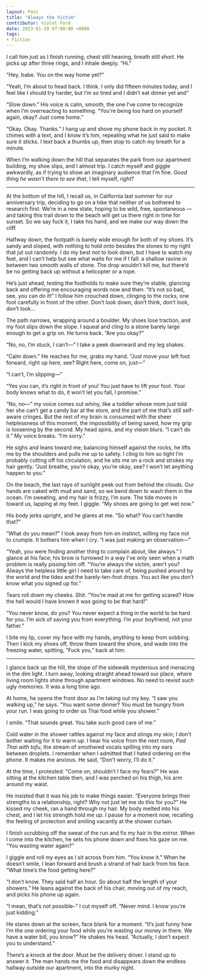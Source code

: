 ```yaml
---
layout: Post
title: "Always the Victim"
contributor: Violet Ford
date: 2023-01-20 07:00:00 +0000
tags: 
- Fiction
---
```

I call him just as I finish running, chest still heaving, breath still short. He picks up after three rings, and I inhale deeply. “Hi.”

“Hey, babe. You on the way home yet?”

“Yeah, I’m about to head back. I think. I only did fifteen minutes today, and I feel like I should try harder, but I’m so tired and I didn’t eat dinner yet and”

“Slow down.” His voice is calm, smooth, the one I’ve come to recognize when I’m overreacting to something. “You’re being too hard on yourself again, okay? Just come home.”

“Okay. Okay. Thanks.” I hang up and shove my phone back in my pocket. It chimes with a text, and I know it’s him, repeating what he just said to make sure it sticks. I text back a thumbs up, then stop to catch my breath for a minute.

When I’m walking down the hill that separates the park from our apartment building, my shoe slips, and I almost trip. I catch myself and giggle awkwardly, as if trying to show an imaginary audience that I’m fine. <em>Good thing he wasn’t there to see that</em>, I tell myself, <em>right</em>?

<hr>

At the bottom of the hill, I recall us, in California last summer for our anniversary trip, deciding to go on a hike that neither of us bothered to research first. We’re in a new state, hoping to be wild, free, spontaneous — and taking this trail down to the beach will get us there right in time for sunset. So we say fuck it, I take his hand, and we make our way down the cliff. 

Halfway down, the footpath is barely wide enough for both of my shoes. It’s sandy and sloped, with nothing to hold onto besides the stones to my right that jut out randomly. I do my best not to look down, but I have to watch my feet, and I can’t help but see what waits for me if I fall: a shallow ravine in between two smooth walls of stone. The drop wouldn’t kill me, but there’d be no getting back up without a helicopter or a rope. 

He’s just ahead, testing the footholds to make sure they’re stable, glancing back and offering me encouraging words now and then: “It’s not so bad, see, you can do it!” I follow him crouched down, clinging to the rocks, one foot carefully in front of the other. Don’t look down, don’t think, don’t look, don’t look…

The path narrows, wrapping around a boulder. My shoes lose traction, and my foot slips down the slope. I squeal and cling to a stone barely large enough to get a grip on. He turns back. “Are you okay?”

“No, no, I’m stuck, I can’t​​—” I take a peek downward and my leg shakes.

“Calm down.” He reaches for me, grabs my hand. “Just move your left foot forward, right up here, see? Right here, come on, just—”

“I can’t, I’m slipping—” 

“Yes you can, it’s right in front of you! You just have to lift your foot. Your body knows what to do, it won’t let you fall, I promise.”

“No, no—” my voice comes out whiny, like a toddler whose mom just told her she can’t get a candy bar at the store, and the part of me that’s still self-aware cringes. But the rest of my brain is consumed with the sheer helplessness of this moment, the impossibility of being saved, how my grip is loosening by the second. My head spins, and my vision blurs. “I can’t do it.” My voice breaks. “I’m sorry.”

He sighs and leans toward me; balancing himself against the rocks, he lifts me by the shoulders and pulls me up to safety. I cling to him so tight I’m probably cutting off his circulation, and he sits me on a rock and strokes my hair gently. “Just breathe, you’re okay, you’re okay, see? I won’t let anything happen to you.”

On the beach, the last rays of sunlight peek out from behind the clouds. Our hands are caked with mud and sand, so we bend down to wash them in the ocean. I’m sweating, and my hair is frizzy, I’m sure. The tide moves in toward us, lapping at my feet. I giggle. “My shoes are going to get wet now.”

His body jerks upright, and he glares at me. “So what? You can’t handle that?”

“What do you mean?” I look away from him on instinct, willing my face not to crumple. It bothers him when I cry. “I was just making an observation—”

“Yeah, you were finding another thing to complain about, like always.” I glance at his face; his brow is furrowed in a way I’ve only seen when a math problem is really pissing him off. “You’re always the victim, aren’t you? Always the helpless little girl I need to take care of, being pushed around by the world and the tides and the barely-ten-foot drops. You act like you don’t know what you signed up for.”

Tears roll down my cheeks. <em>Shit</em>. “You’re mad at me for getting scared? How the hell would I have known it was going to be that hard!”

“You never know, do you? You never expect a thing in the world to be hard for you. I’m sick of saving you from everything. I’m your boyfriend, not your father.” 

I bite my lip, cover my face with my hands, anything to keep from sobbing. Then I kick my shoes off, throw them toward the shore, and wade into the freezing water, spitting, “Fuck you,” back at him.

<hr>

I glance back up the hill, the slope of the sidewalk mysterious and menacing in the dim light. I turn away, looking straight ahead toward our place, where living room lights shine through apartment windows. No need to revisit such ugly memories. It was a long time ago.

At home, he opens the front door as I’m taking out my key. “I saw you walking up,” he says. “You want some dinner? You must be hungry from your run. I was going to order us Thai food while you shower.”

I smile. “That sounds great. You take such good care of me.”

Cold water in the shower rattles against my face and stings my skin; I don’t bother waiting for it to warm up. I hear his voice from the next room, <em>Pad Thai with tofu</em>, the stream of smothered vocals spilling into my ears between droplets. I remember when I admitted that I hated ordering on the phone. It makes me anxious. He said, “Don’t worry, I’ll do it.”

At the time, I protested: “Come on, shouldn’t I face my fears?” He was sitting at the kitchen table then, and I was perched on his thigh, his arm around my waist. 

He insisted that it was his job to make things easier. “Everyone brings their strengths to a relationship, right? Why not just let me do this for you?” He kissed my cheek, ran a hand through my hair. My body melted into his chest, and I let his strength hold me up. I pause for a moment now, recalling the feeling of protection and smiling vacantly at the shower curtain. 

I finish scrubbing off the sweat of the run and fix my hair in the mirror. When I come into the kitchen, he sets his phone down and fixes his gaze on me. “You wasting water again?”

I giggle and roll my eyes as I sit across from him. “You know it.” When he doesn’t smile, I lean forward and brush a strand of hair back from his face. “What time’s the food getting here?”

“I don’t know. They said half an hour. So about half the length of your showers.” He leans against the back of his chair, moving out of my reach, and picks his phone up again.

“I mean, that’s not possible–” I cut myself off. “Never mind. I know you’re just kidding.” 

He stares down at the screen, face blank for a moment. “It’s just funny how I’m the one ordering your food while you’re wasting our money in there. We have a water bill, you know?” He shakes his head. “Actually, I don’t expect you to understand.”

There’s a knock at the door. Must be the delivery driver. I stand up to answer it. The man hands me the food and disappears down the endless hallway outside our apartment, into the murky night. 

